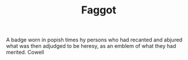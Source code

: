 ---
title: Faggot
letter: F
permalink: "/definitions/bld-faggot.html"
body: A badge worn in popish times hy persons who had recanted and abjured what was
  then adjudged to be heresy, as an emblem of what they had merited. Cowell
published_at: '2018-07-07'
source: Black's Law Dictionary 2nd Ed (1910)
layout: post
---